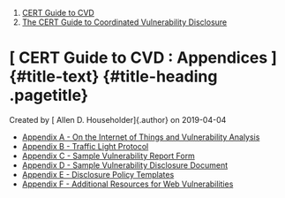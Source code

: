 



1.  [CERT Guide to CVD](index.html)
2.  [The CERT Guide to Coordinated Vulnerability
    Disclosure](The-CERT-Guide-to-Coordinated-Vulnerability-Disclosure_47677443.html)


# [ CERT Guide to CVD : Appendices ]{#title-text} {#title-heading .pagetitle}




Created by [ Allen D. Householder]{.author} on 2019-04-04



-   [Appendix A - On the Internet of Things and Vulnerability
    Analysis](Appendix-A---On-the-Internet-of-Things-and-Vulnerability-Analysis_47677518.html)
-   [Appendix B - Traffic Light
    Protocol](Appendix-B---Traffic-Light-Protocol_47677521.html)
-   [Appendix C - Sample Vulnerability Report
    Form](Appendix-C---Sample-Vulnerability-Report-Form_47677523.html)
-   [Appendix D - Sample Vulnerability Disclosure
    Document](Appendix-D---Sample-Vulnerability-Disclosure-Document_47677525.html)
-   [Appendix E - Disclosure Policy
    Templates](Appendix-E---Disclosure-Policy-Templates_47677527.html)
-   [Appendix F - Additional Resources for Web
    Vulnerabilities](Appendix-F---Additional-Resources-for-Web-Vulnerabilities_57278470.html)












